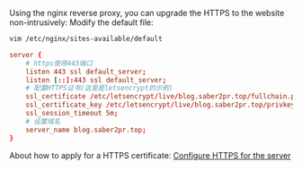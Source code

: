 Using the nginx reverse proxy, you can upgrade the HTTPS to the website non-intrusively:
Modify the default file:
```bash
vim /etc/nginx/sites-available/default
```
```conf
server {
	# https使用443端口
	listen 443 ssl default_server;
	listen [::]:443 ssl default_server;
	# 配置HTTPS证书(这里是letsencrypt的示例)
	ssl_certificate /etc/letsencrypt/live/blog.saber2pr.top/fullchain.pem;
	ssl_certificate_key /etc/letsencrypt/live/blog.saber2pr.top/privkey.pem;
	ssl_session_timeout 5m;
	# 设置域名
	server_name blog.saber2pr.top;
}
```
About how to apply for a HTTPS certificate:
[Configure HTTPS for the server](/blog/HTTP协议/为服务器配置HTTPS)